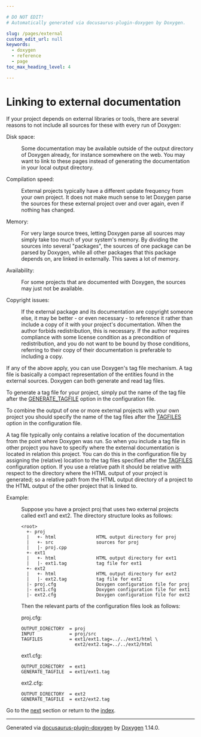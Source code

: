 ```yaml
---

# DO NOT EDIT!
# Automatically generated via docusaurus-plugin-doxygen by Doxygen.

slug: /pages/external
custom_edit_url: null
keywords:
  - doxygen
  - reference
  - page
toc_max_heading_level: 4

---
```


<div class="doxyPage">

# Linking to external documentation




<p>If your project depends on external libraries or tools, there are several reasons to not include all sources for these with every run of Doxygen:</p>


<dl class="doxyVariableList">
<dt>Disk space:</dt>
<dd><p>Some documentation may be available outside of the output directory of Doxygen already, for instance somewhere on the web. You may want to link to these pages instead of generating the documentation in your local output directory.</p></dd>
<dt>Compilation speed:</dt>
<dd><p>External projects typically have a different update frequency from your own project. It does not make much sense to let Doxygen parse the sources for these external project over and over again, even if nothing has changed.</p></dd>
<dt>Memory:</dt>
<dd><p>For very large source trees, letting Doxygen parse all sources may simply take too much of your system's memory. By dividing the sources into several "packages", the sources of one package can be parsed by Doxygen, while all other packages that this package depends on, are linked in externally. This saves a lot of memory.</p></dd>
<dt>Availability:</dt>
<dd><p>For some projects that are documented with Doxygen, the sources may just not be available.</p></dd>
<dt>Copyright issues:</dt>
<dd><p>If the external package and its documentation are copyright someone else, it may be better - or even necessary - to reference it rather than include a copy of it with your project's documentation. When the author forbids redistribution, this is necessary. If the author requires compliance with some license condition as a precondition of redistribution, and you do not want to be bound by those conditions, referring to their copy of their documentation is preferable to including a copy.</p></dd>
</dl>

<p>If any of the above apply, you can use Doxygen's tag file mechanism. A tag file is basically a compact representation of the entities found in the external sources. Doxygen can both generate and read tag files.</p>


<p>To generate a tag file for your project, simply put the name of the tag file after the <a href="/web-doxygen/docs/pages/config/#cfg_generate_tagfile">GENERATE_TAGFILE</a> option in the configuration file.</p>


<p>To combine the output of one or more external projects with your own project you should specify the name of the tag files after the <a href="/web-doxygen/docs/pages/config/#cfg_tagfiles">TAGFILES</a> option in the configuration file.</p>


<p>A tag file typically only contains a relative location of the documentation from the point where Doxygen was run. So when you include a tag file in other project you have to specify where the external documentation is located in relation this project. You can do this in the configuration file by assigning the (relative) location to the tag files specified after the <a href="/web-doxygen/docs/pages/config/#cfg_tagfiles">TAGFILES</a> configuration option. If you use a relative path it should be relative with respect to the directory where the HTML output of your project is generated; so a relative path from the HTML output directory of a project to the HTML output of the other project that is linked to.</p>


<dl class="doxySectionUser">
<dt>Example: </dt>
<dd><p>Suppose you have a project <span class="doxyComputerOutput">proj</span> that uses two external projects called <span class="doxyComputerOutput">ext1</span> and <span class="doxyComputerOutput">ext2</span>. The directory structure looks as follows:</p></dd>
</dl>


<dl class="doxySectionUser">
<dt></dt>
<dd>
<pre><code>&lt;root&gt;
  +- proj
  |   +- html               HTML output directory for proj
  |   +- src                sources for proj
  |   |- proj.cpp
  +- ext1
  |   +- html               HTML output directory for ext1
  |   |- ext1.tag           tag file for ext1
  +- ext2
  |   +- html               HTML output directory for ext2
  |   |- ext2.tag           tag file for ext2
  |- proj.cfg               Doxygen configuration file for proj
  |- ext1.cfg               Doxygen configuration file for ext1
  |- ext2.cfg               Doxygen configuration file for ext2
</code></pre>
</dd>
</dl>


<dl class="doxySectionUser">
<dt></dt>
<dd><p>Then the relevant parts of the configuration files look as follows:</p></dd>
</dl>


<dl class="doxySectionUser">
<dt></dt>
<dd>
<p>proj.cfg:</p>



<pre><code>OUTPUT_DIRECTORY  = proj
INPUT             = proj/src
TAGFILES          = ext1/ext1.tag=../../ext1/html \
                    ext2/ext2.tag=../../ext2/html
</code></pre>


<p>ext1.cfg:</p>



<pre><code>OUTPUT_DIRECTORY  = ext1
GENERATE_TAGFILE  = ext1/ext1.tag
</code></pre>


<p>ext2.cfg:</p>



<pre><code>OUTPUT_DIRECTORY  = ext2
GENERATE_TAGFILE  = ext2/ext2.tag
</code></pre>
</dd>
</dl>

 
Go to the <a href="/docs/pages/faq/">next</a> section or return to the
 <a href="/docs/">index</a>.


<hr/>

<p class="doxyGeneratedBy">Generated via <a href="https://github.com/xpack/docusaurus-plugin-doxygen">docusaurus-plugin-doxygen</a> by <a href="https://www.doxygen.nl">Doxygen</a> 1.14.0.</p>

</div>
